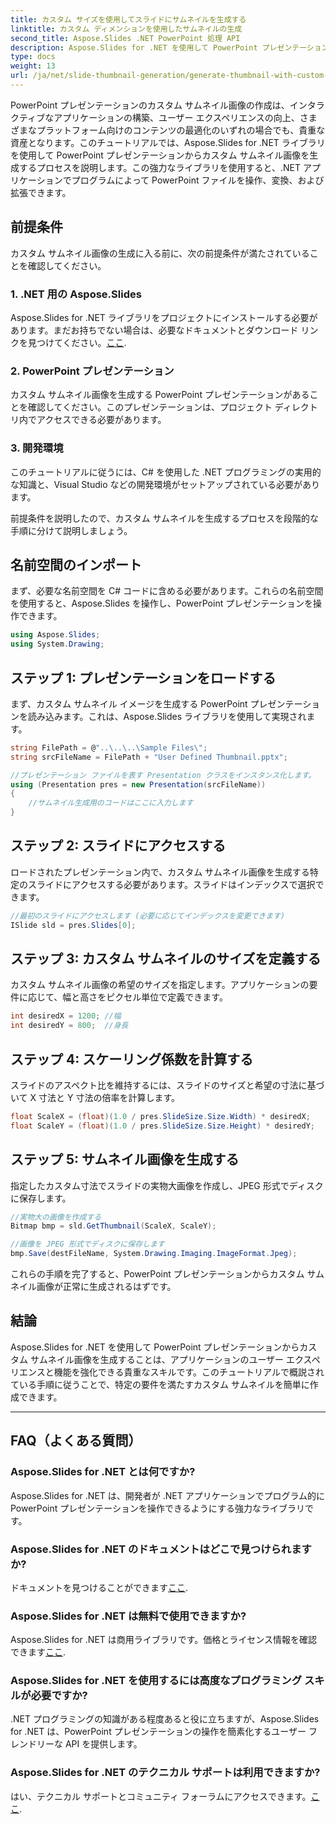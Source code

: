 ```yaml
---
title: カスタム サイズを使用してスライドにサムネイルを生成する
linktitle: カスタム ディメンションを使用したサムネイルの生成
second_title: Aspose.Slides .NET PowerPoint 処理 API
description: Aspose.Slides for .NET を使用して PowerPoint プレゼンテーションからカスタム サムネイル画像を生成する方法を学びます。ユーザーエクスペリエンスと機能を強化します。
type: docs
weight: 13
url: /ja/net/slide-thumbnail-generation/generate-thumbnail-with-custom-dimensions/
---
```


PowerPoint プレゼンテーションのカスタム サムネイル画像の作成は、インタラクティブなアプリケーションの構築、ユーザー エクスペリエンスの向上、さまざまなプラットフォーム向けのコンテンツの最適化のいずれの場合でも、貴重な資産となります。このチュートリアルでは、Aspose.Slides for .NET ライブラリを使用して PowerPoint プレゼンテーションからカスタム サムネイル画像を生成するプロセスを説明します。この強力なライブラリを使用すると、.NET アプリケーションでプログラムによって PowerPoint ファイルを操作、変換、および拡張できます。

## 前提条件

カスタム サムネイル画像の生成に入る前に、次の前提条件が満たされていることを確認してください。

### 1. .NET 用の Aspose.Slides

 Aspose.Slides for .NET ライブラリをプロジェクトにインストールする必要があります。まだお持ちでない場合は、必要なドキュメントとダウンロード リンクを見つけてください。[ここ](https://reference.aspose.com/slides/net/).

### 2. PowerPoint プレゼンテーション

カスタム サムネイル画像を生成する PowerPoint プレゼンテーションがあることを確認してください。このプレゼンテーションは、プロジェクト ディレクトリ内でアクセスできる必要があります。

### 3. 開発環境

このチュートリアルに従うには、C# を使用した .NET プログラミングの実用的な知識と、Visual Studio などの開発環境がセットアップされている必要があります。

前提条件を説明したので、カスタム サムネイルを生成するプロセスを段階的な手順に分けて説明しましょう。

## 名前空間のインポート

まず、必要な名前空間を C# コードに含める必要があります。これらの名前空間を使用すると、Aspose.Slides を操作し、PowerPoint プレゼンテーションを操作できます。

```csharp
using Aspose.Slides;
using System.Drawing;
```

## ステップ 1: プレゼンテーションをロードする

まず、カスタム サムネイル イメージを生成する PowerPoint プレゼンテーションを読み込みます。これは、Aspose.Slides ライブラリを使用して実現されます。

```csharp
string FilePath = @"..\..\..\Sample Files\";
string srcFileName = FilePath + "User Defined Thumbnail.pptx";

//プレゼンテーション ファイルを表す Presentation クラスをインスタンス化します。
using (Presentation pres = new Presentation(srcFileName))
{
    //サムネイル生成用のコードはここに入力します
}
```

## ステップ 2: スライドにアクセスする

ロードされたプレゼンテーション内で、カスタム サムネイル画像を生成する特定のスライドにアクセスする必要があります。スライドはインデックスで選択できます。

```csharp
//最初のスライドにアクセスします (必要に応じてインデックスを変更できます)
ISlide sld = pres.Slides[0];
```

## ステップ 3: カスタム サムネイルのサイズを定義する

カスタム サムネイル画像の希望のサイズを指定します。アプリケーションの要件に応じて、幅と高さをピクセル単位で定義できます。

```csharp
int desiredX = 1200; //幅
int desiredY = 800;  //身長
```

## ステップ 4: スケーリング係数を計算する

スライドのアスペクト比を維持するには、スライドのサイズと希望の寸法に基づいて X 寸法と Y 寸法の倍率を計算します。

```csharp
float ScaleX = (float)(1.0 / pres.SlideSize.Size.Width) * desiredX;
float ScaleY = (float)(1.0 / pres.SlideSize.Size.Height) * desiredY;
```

## ステップ 5: サムネイル画像を生成する

指定したカスタム寸法でスライドの実物大画像を作成し、JPEG 形式でディスクに保存します。

```csharp
//実物大の画像を作成する
Bitmap bmp = sld.GetThumbnail(ScaleX, ScaleY);

//画像を JPEG 形式でディスクに保存します
bmp.Save(destFileName, System.Drawing.Imaging.ImageFormat.Jpeg);
```

これらの手順を完了すると、PowerPoint プレゼンテーションからカスタム サムネイル画像が正常に生成されるはずです。

## 結論

Aspose.Slides for .NET を使用して PowerPoint プレゼンテーションからカスタム サムネイル画像を生成することは、アプリケーションのユーザー エクスペリエンスと機能を強化できる貴重なスキルです。このチュートリアルで概説されている手順に従うことで、特定の要件を満たすカスタム サムネイルを簡単に作成できます。

---

## FAQ（よくある質問）

### Aspose.Slides for .NET とは何ですか?
Aspose.Slides for .NET は、開発者が .NET アプリケーションでプログラム的に PowerPoint プレゼンテーションを操作できるようにする強力なライブラリです。

### Aspose.Slides for .NET のドキュメントはどこで見つけられますか?
ドキュメントを見つけることができます[ここ](https://reference.aspose.com/slides/net/).

### Aspose.Slides for .NET は無料で使用できますか?
 Aspose.Slides for .NET は商用ライブラリです。価格とライセンス情報を確認できます[ここ](https://purchase.aspose.com/buy).

### Aspose.Slides for .NET を使用するには高度なプログラミング スキルが必要ですか?
.NET プログラミングの知識がある程度あると役に立ちますが、Aspose.Slides for .NET は、PowerPoint プレゼンテーションの操作を簡素化するユーザー フレンドリーな API を提供します。

### Aspose.Slides for .NET のテクニカル サポートは利用できますか?
はい、テクニカル サポートとコミュニティ フォーラムにアクセスできます。[ここ](https://forum.aspose.com/).